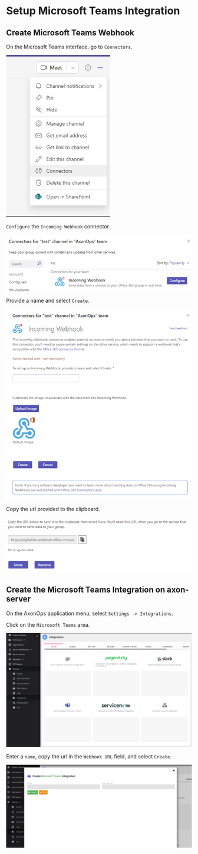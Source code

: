 # Setup Microsoft Teams Integration

## Create Microsoft Teams Webhook

On the Microsoft Teams interface, go to `Connectors`.

![](imgs/teams-1.png)

`Configure` the `Incoming Webhook` connector.

![](imgs/teams-2.png)

Provide a name and select `Create`.

![](imgs/teams-3.png)

Copy the url provided to the clipboard.

![](imgs/teams-4.png)

## Create the Microsoft Teams Integration on axon-server

On the AxonOps application menu, select `Settings -> Integrations`.

Click on the `Microsoft Teams` area.

![](imgs/integrations.png)

Enter a `name`, copy the url in the `Webhook URL` field, and select `Create`.

![](imgs/teams-6.png)

